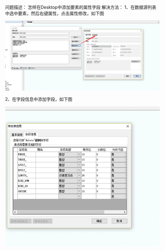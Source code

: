 问题描述：
怎样在Desktop中添加要素的属性字段
解决方法：
1、在数据源列表中选中要素，然后右键属性，点击属性修改，如下图




![](pic/5.png)

2、在字段信息中添加字段，如下图

![](pic/6.png)

